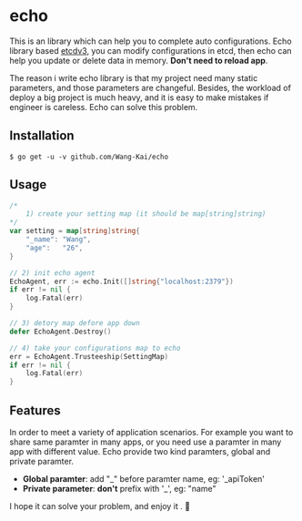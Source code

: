 # echo

This is an library which can help you to complete auto configurations. Echo library based [etcdv3](https://github.com/coreos/etcd), you can modify configurations in etcd, then echo can help you update or delete data in memory. **Don't need to reload app**.

The reason i write echo library is that my project need many static parameters, and those parameters are changeful. Besides, the workload of deploy a big project is much heavy, and it is easy to make mistakes if engineer is careless. Echo can solve this problem.

## Installation
```
$ go get -u -v github.com/Wang-Kai/echo
```

## Usage
```go
/*
	1) create your setting map (it should be map[string]string)
*/
var setting = map[string]string{
	"_name": "Wang",
	"age":   "26",
}

// 2) init echo agent
EchoAgent, err := echo.Init([]string{"localhost:2379"})
if err != nil {
	log.Fatal(err)
}

// 3) detory map defore app down
defer EchoAgent.Destroy()

// 4) take your configurations map to echo
err = EchoAgent.Trusteeship(SettingMap)
if err != nil {
	log.Fatal(err)
}
```

## Features

In order to meet a variety of application scenarios. For example you want to share same paramter in many apps, or you need use a paramter in many app with different value. Echo provide two kind paramters, global and private paramter.

* **Global paramter**: add "_" before paramter name, eg: '\_apiToken'
* **Private parameter**: **don't** prefix with '_', eg: "name"

I hope it can solve your problem, and enjoy it . 🤣
